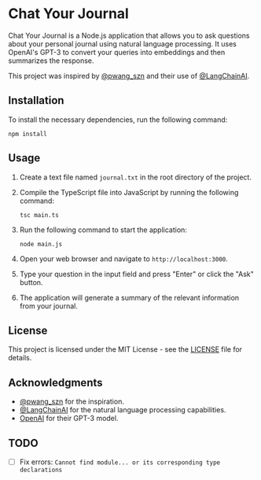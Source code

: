 # Chat Your Journal

Chat Your Journal is a Node.js application that allows you to ask questions about your personal journal using natural language processing. It uses OpenAI's GPT-3 to convert your queries into embeddings and then summarizes the response.

This project was inspired by [@pwang_szn](https://twitter.com/pwang_szn) and their use of [@LangChainAI](https://twitter.com/LangChainAI).

## Installation

To install the necessary dependencies, run the following command:

```
npm install
```

## Usage

1. Create a text file named `journal.txt` in the root directory of the project.
2. Compile the TypeScript file into JavaScript by running the following command:

   ```
   tsc main.ts
   ```

3. Run the following command to start the application:

   ```
   node main.js
   ```

4. Open your web browser and navigate to `http://localhost:3000`.
5. Type your question in the input field and press "Enter" or click the "Ask" button.
6. The application will generate a summary of the relevant information from your journal. 

## License

This project is licensed under the MIT License - see the [LICENSE](LICENSE) file for details.

## Acknowledgments

-  [@pwang_szn](https://twitter.com/pwang_szn) for the inspiration.
-  [@LangChainAI](https://twitter.com/LangChainAI) for the natural language processing capabilities.
-  [OpenAI](https://openai.com/) for their GPT-3 model.

## TODO

- [ ] Fix errors: `Cannot find module... or its corresponding type declarations`